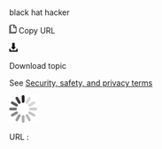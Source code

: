 # 

black hat hacker

![Copy URL](media/black-hat-hacker/Copy.png)
Copy URL

![Download](media/black-hat-hacker/Download.png)

Download topic

See [Security, safety, and privacy terms](https://worldready.cloudapp.net/Styleguide/Read?id=2700&topicid=26894)

![In progress](media/black-hat-hacker/activity-large.gif)

URL :

